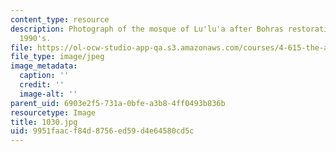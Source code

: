 ```yaml
---
content_type: resource
description: Photograph of the mosque of Lu'lu'a after Bohras restoration of the mid
  1990's.
file: https://ol-ocw-studio-app-qa.s3.amazonaws.com/courses/4-615-the-architecture-of-cairo-spring-2002/9951faacf84d8756ed59d4e64580cd5c_1030.jpg
file_type: image/jpeg
image_metadata:
  caption: ''
  credit: ''
  image-alt: ''
parent_uid: 6903e2f5-731a-0bfe-a3b8-4ff0493b836b
resourcetype: Image
title: 1030.jpg
uid: 9951faac-f84d-8756-ed59-d4e64580cd5c
---
```

